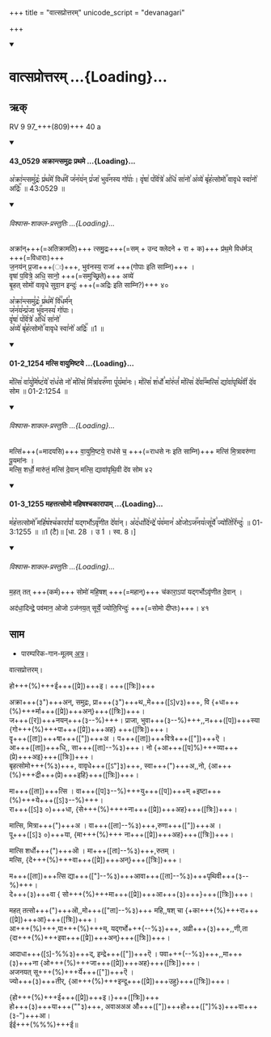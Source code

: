 +++
title = "वात्सप्रोत्तरम्"
unicode_script = "devanagari"

+++
<div class="js_include" includetitle="false" newlevelforh1="1" unfilled url="/vedAH_sAma/paravastu-saama/devaH/somaH/vAtsaprottaram/">
<details open><summary><h1>वात्सप्रोत्तरम् ...{Loading}...</h1></summary>

## ऋक्

RV 9 97_+++(809)+++ 40 a

<div class="js_include" includetitle="false" newlevelforh1="3" unfilled="" url="/vedAH_sAma/kauthumam/saMhitA/vishvAsa-prastutiH/1_pUrvArchikaH/6/1/43_0529_akrAntsamudraH_prathame.md">
<details open><summary><h4>43_0529 अक्रान्त्समुद्रः प्रथमे ...{Loading}...</h4></summary>

अ꣡क्रा꣢न्त्समु꣣द्रः꣡ प्र꣢थ꣣मे꣡ विध꣢꣯र्मं ज꣣न꣡य꣢न् प्र꣣जा꣡ भुव꣢꣯नस्य गो꣣पाः꣢। वृ꣡षा꣢ प꣣वि꣢त्रे꣣ अ꣢धि꣣ सा꣢नो꣣ अ꣡व्ये꣢ बृ꣣ह꣡त्सोमो꣢꣯ वावृधे स्वा꣣नो꣡ अद्रिः꣢꣯ ॥ 43:0529 ॥

<div class="js_include" newlevelforh1="2" title="विश्वास-शाकल-प्रस्तुतिः" unfilled="" url="/vedAH_Rk/shAkalam/saMhitA/vishvAsa-prastutiH/09/097/40_akrAntsamudraH_prathame.md">
<details open><summary><h6>विश्वास-शाकल-प्रस्तुतिः ...{Loading}...</h6></summary>

अक्रा॑न्+++(=अतिक्रामति)+++ त्समु॒द्रः+++(=सम् + उन्द क्लेदने + रा + क)+++ प्र॑थ॒मे विध॑र्मञ् +++(=विधाराः)+++  
ज॒नय॑न् प्र॒जा+++(ः)+++, भुव॑नस्य॒ राजा॑ +++(गोपाः इति साम्नि)+++ ।  
वृषा॑ प॒वित्रे॒ अधि॒ सानो॒ +++(=समुच्छ्रिते)+++ अव्ये॑  
बृ॒हत् सोमो॑ वावृधे सुवा॒न इन्दुः॑ +++(=अद्रिः इति साम्नि?)+++ ४०

अ꣡क्रा꣢न्त्समु꣣द्रः꣡ प्र꣢थ꣣मे꣡ वि꣢꣫धर्म꣣न्  
ज꣡न꣢य꣣न्प्र꣡जा भु꣢꣯वनस्य꣣ गो꣢पाः।  
वृ꣡षा꣢ प꣣वि꣢त्रे꣣ अ꣢धि꣣ सा꣢नो꣣  
अ꣡व्ये꣢ बृ꣣ह꣡त्सोमो꣢꣯ वावृधे स्वा꣣नो꣡ अद्रिः꣢꣯ ॥1 ॥

</details>
</div>
</details>
</div>
<div class="js_include" includetitle="false" newlevelforh1="3" unfilled="" url="/vedAH_sAma/kauthumam/saMhitA/vishvAsa-prastutiH/4_uttarArchikaH/5/2/01-2_1254_matsi_vAyumiShTaye.md">
<details open><summary><h4>01-2_1254 मत्सि वायुमिष्टये ...{Loading}...</h4></summary>

म꣡त्सि꣢ वा꣣यु꣢मि꣣ष्ट꣢ये꣣ रा꣡ध꣢से नो꣣ म꣡त्सि꣢ मि꣣त्रा꣡वरु꣢꣯णा पू꣣य꣡मा꣢नः। म꣢त्सि꣣ श꣢र्धो꣣ मा꣡रु꣢तं꣣ म꣡त्सि꣢ दे꣣वा꣢꣫न्मत्सि꣣ द्या꣡वा꣢पृथि꣣वी꣡ दे꣢व सोम ॥ 01-2:1254 ॥

<div class="js_include" newlevelforh1="2" title="विश्वास-शाकल-प्रस्तुतिः" unfilled="" url="/vedAH_Rk/shAkalam/saMhitA/vishvAsa-prastutiH/09/097/42_matsi_vAyumiShTaye.md">
<details open><summary><h6>विश्वास-शाकल-प्रस्तुतिः ...{Loading}...</h6></summary>



मत्सि॑+++(=मादयसि)+++ वा॒युमि॒ष्टये॒ राध॑से च॒ +++(=राधसे नः इति साम्नि)+++ मत्सि॑ मि॒त्रावरु॑णा पू॒यमा॑नः ।  
मत्सि॒ शर्धो॒ मारु॑तं॒ मत्सि॑ दे॒वान् मत्सि॒ द्यावा॑पृथि॒वी दे॑व सोम ४२  

</details>
</div>
</details>
</div>
<div class="js_include" includetitle="false" newlevelforh1="3" unfilled="" url="/vedAH_sAma/kauthumam/saMhitA/vishvAsa-prastutiH/4_uttarArchikaH/5/2/01-3_1255_mahattatsomo_mahiShashchakArApAm.md">
<details open><summary><h4>01-3_1255 महत्तत्सोमो महिषश्चकारापाम् ...{Loading}...</h4></summary>

म꣣ह꣡त्तत्सोमो꣢꣯ महि꣣ष꣡श्च꣢कारा꣣पां꣡ यद्गर्भोऽवृ꣢꣯णीत दे꣣वा꣢न्। अ꣡द꣢धा꣣दि꣢न्द्रे꣣ प꣡व꣢मान꣣ ओ꣡जोऽज꣢꣯नय꣣त्सू꣢र्ये꣣ ज्यो꣢ति꣣रि꣡न्दुः꣢ ॥ 01-3:1255 ॥ ॥1 (टै)॥ [धा. 28 । उ 1 । स्व. 8।]

<div class="js_include" newlevelforh1="2" title="विश्वास-शाकल-प्रस्तुतिः" unfilled="" url="/vedAH_Rk/shAkalam/saMhitA/vishvAsa-prastutiH/09/097/41_mahattatsomo_mahiShashchakArApAM.md">
<details open><summary><h6>विश्वास-शाकल-प्रस्तुतिः ...{Loading}...</h6></summary>


म॒हत् तत् +++(कर्म)+++ सोमो॑ महि॒षश् +++(=महान्)+++ च॑कारा॒ऽपां यद्गर्भोऽवृ॑णीत दे॒वान् ।

अद॑धा॒दिन्द्रे॒ पव॑मान॒ ओजो ऽज॑नय॒त् सूर्ये॒ ज्योति॒रिन्दुः॑ +++(=सोमो दीप्तः)+++। ४१

</details>
</div>
</details>
</div>
 

## साम

- पारम्परिक-गान-मूलम् [अत्र](https://sanskritdocuments.org/sites/pssramanujaswamy/AASHEERVACHANA%20SAAMAANI.pdf&sa=D&ust=1542425956310000)।
<div caption="रामानुजार्यः 1974 " class="audioEmbed" src="https://archive
.org/download/jaiminIya-sAma-gAna-paravastu-tradition-rAmAnuja/vAtsaprottaram.mp3"></div>
<div caption="गोपालार्यः 2015  " class="audioEmbed" src="https://archive
.org/download/jaiminIya-sAma-gAna-paravastu-tradition-gopAla-2015/vAtsaprottaram.mp3"></div>
<div caption="गोपालपवनयोर् अनुवचनम् 2015 1x" class="audioEmbed" src="https://archive
.org/download/jaiminIya-sAma-gAna-paravastu-tradition-anuvachanam-gopAla-pavana-2015/vAtsaprottaram.mp3"></div>
<div caption="गोपालपवनयोर् अनुवचनम् 2015 1.5x" class="audioEmbed" src="https://archive
.org/download/jaiminIya-sAma-gAna-paravastu-tradition-anuvachanam-gopAla-pavana-2015-150p-speed/vAtsaprottaram.mp3"></div>

वात्सप्रोत्तरम्।

हो+++(%)+++ई+++([प्रे])+++इ। +++([त्रिः])+++

अक्रा+++(३")+++अन्, समुद्रः, प्रा+++(३")+++थ,,मे+++([ऽ]v३)+++, वि {+धा+++(%)+++र्मा+++([प्रे])+++अन्}+++([त्रिः])+++।  
ज+++([र])+++नयन्+++(३--%)+++। प्राजा, भुवा+++(३--%)+++,,न+++([प])+++स्या {गो+++(%)+++पा+++([प्रे])+++अह} +++([त्रिः])+++।  
वॄ+++([ता])+++षा+++(["])+++अ । प+++([ता])+++वित्रे+++(["])+++ऎ ।  
आ+++([ता])+++धि,, सा+++([ता]--%३)+++। नो {+आ+++([प]%)+++व्या+++(प्रे)+++अइ}+++([त्रिः])+++।  
बृहत्सोमो+++(%३)+++, वावृधे+++([ऽ"]३)+++, स्वा+++(")+++अ,,नो, {आ+++(%)+++द्री+++(प्रे)+++इहि}+++([त्रिः])+++।

मा+++([ता])+++त्सि । वा+++([प]३--%)+++यु+++([प])+++म् +इष्टा+++(%)+++ये+++([ऽ]३--%)+++।  
रा+++([ऽ]३ ०)+++धा, {से+++(%)++++ना+++([प्रे])+++अह}+++([त्रिः])+++।

मात्सि, मित्रा+++(")+++अ । वा+++([ता]--%३)+++,रुणा+++(["])+++अ ।  
पू+++([ऽ]३ ०)+++या, {मा+++(%)+++ ना+++([प्रे])+++अह}+++([त्रिः])+++।

मात्सि शर्धो+++(")+++ऒ । मा+++([ता]--%३)+++,रुतम् ।  
मत्सि, {दे+++(%)+++वा+++([प्रे])+++अन्}+++([त्रिः])+++।

म+++([ता])+++त्सि द्या+++(["]--%३)+++आवा+++([ता]--%३)+++पृथिवी+++(३--%)+++।  
दे+++(३)+++वा { सो+++(%)+++मा+++([प्रे])+++आ+++(३)+++}+++([त्रिः])+++।

महत् तत्सो+++(")+++ऒ,,मो+++(["ता]--%३)+++ महि,,षश् चा {+का+++(%)+++रा+++([प्रे])+++आ}+++([त्रिः])+++।  
आ+++(%)+++,पा+++(%)+++म्, यद्गर्भो+++(--%३)+++, अव्री+++(३)+++,,णी,ता {दा+++(%)+++इवा+++([प्रे])+++अन्}+++([त्रिः])+++।

आदाधा+++([ऽ]-%%३)+++द्, इन्द्रे+++(["])+++ऎ । पवा+++(--%३)+++,,मा+++(३)+++ना {ओ+++(%)+++जा+++([प्रे])+++अह}+++([त्रिः])+++।  
अजनयत् सू+++(%)+++र्ये+++(["])+++ऎ ।  
ज्यो+++(३)+++तीर्, {आ+++(%)+++इन्दू+++([प्रे])+++उहु}+++([त्रिः])+++।  

{हो+++(%)+++ई+++([प्रे])+++इ।}+++([त्रिः])+++  
हो+++(३)+++या+++(""३)+++, अवाअअअ औ+++(["])+++हो+++(["]%३)+++वा+++(३-")+++आ।  
ईई+++(%%%)+++ई॥
</details>
</div>